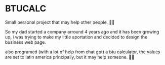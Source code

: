 # BTUCALC
Small personal project that may help other people. 🤷‍♀️

So my dad started a company arround 4 years ago and it has been growing up, i was trying to make my little aportation and decided to design the business web page. 

also programed (with a lot of help from chat gpt) a btu calculator, the values are set to latin america principally, but it may help someone. 🤷‍♀️
